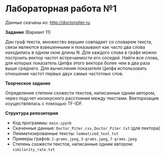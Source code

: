 # Лабораторная работа №1
Данные скачаны из: http://doctorpiter.ru

**Задание**
(Вариант 11)

Дан граф текста, множество вершин совпадает со словарем текста, связи являются взвешенными и показывают как часто два слова находились в одном окне длины N. Для каждого слова в графе можно построить вектор частот встречаемости его соседей. Найти все слова, для которых показатель Ципфа этого вектора более чем в два раза выше среднего. Для вычисления показателя Ципфа использовать отношение частот первых двух самых частотных слов.

**Творческое задание**

Определение степени схожести текстов, написанные одним автором, через подсчет косинусного расстояния между текстами. Векторизация осуществлялась с помощью TF-IDF.

**Структура репозитория**
- Код программы: `main.ipynb`
- Скаченные данные: `Doctor_Piter.csv`, `Doctor_Piter.txt` (для лектора)
- Лемматизированные тексты: `lemmatized_text.txt`
- Примеры графов: `2-grams.jpeg`, `3-grams.jpeg`, `7-grams.jpeg`
- Степень схожести текстов, написанные одним автором: `similarity_rate.txt`
